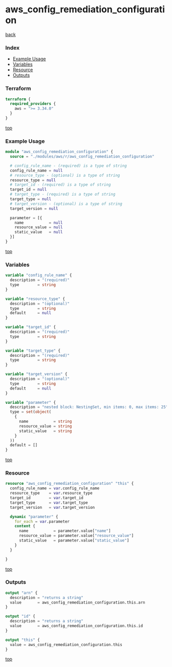 # aws_config_remediation_configuration

[back](../aws.md)

### Index

- [Example Usage](#example-usage)
- [Variables](#variables)
- [Resource](#resource)
- [Outputs](#outputs)

### Terraform

```terraform
terraform {
  required_providers {
    aws = ">= 3.34.0"
  }
}
```

[top](#index)

### Example Usage

```terraform
module "aws_config_remediation_configuration" {
  source = "./modules/aws/r/aws_config_remediation_configuration"

  # config_rule_name - (required) is a type of string
  config_rule_name = null
  # resource_type - (optional) is a type of string
  resource_type = null
  # target_id - (required) is a type of string
  target_id = null
  # target_type - (required) is a type of string
  target_type = null
  # target_version - (optional) is a type of string
  target_version = null

  parameter = [{
    name           = null
    resource_value = null
    static_value   = null
  }]
}
```

[top](#index)

### Variables

```terraform
variable "config_rule_name" {
  description = "(required)"
  type        = string
}

variable "resource_type" {
  description = "(optional)"
  type        = string
  default     = null
}

variable "target_id" {
  description = "(required)"
  type        = string
}

variable "target_type" {
  description = "(required)"
  type        = string
}

variable "target_version" {
  description = "(optional)"
  type        = string
  default     = null
}

variable "parameter" {
  description = "nested block: NestingSet, min items: 0, max items: 25"
  type = set(object(
    {
      name           = string
      resource_value = string
      static_value   = string
    }
  ))
  default = []
}
```

[top](#index)

### Resource

```terraform
resource "aws_config_remediation_configuration" "this" {
  config_rule_name = var.config_rule_name
  resource_type    = var.resource_type
  target_id        = var.target_id
  target_type      = var.target_type
  target_version   = var.target_version

  dynamic "parameter" {
    for_each = var.parameter
    content {
      name           = parameter.value["name"]
      resource_value = parameter.value["resource_value"]
      static_value   = parameter.value["static_value"]
    }
  }

}
```

[top](#index)

### Outputs

```terraform
output "arn" {
  description = "returns a string"
  value       = aws_config_remediation_configuration.this.arn
}

output "id" {
  description = "returns a string"
  value       = aws_config_remediation_configuration.this.id
}

output "this" {
  value = aws_config_remediation_configuration.this
}
```

[top](#index)